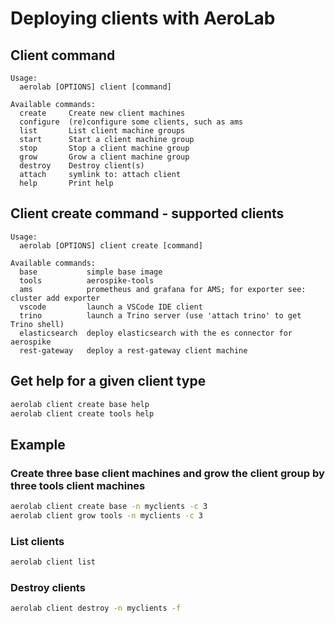 # Deploying clients with AeroLab

## Client command

```
Usage:
  aerolab [OPTIONS] client [command]

Available commands:
  create     Create new client machines
  configure  (re)configure some clients, such as ams
  list       List client machine groups
  start      Start a client machine group
  stop       Stop a client machine group
  grow       Grow a client machine group
  destroy    Destroy client(s)
  attach     symlink to: attach client
  help       Print help
```

## Client create command - supported clients

```
Usage:
  aerolab [OPTIONS] client create [command]

Available commands:
  base           simple base image
  tools          aerospike-tools
  ams            prometheus and grafana for AMS; for exporter see: cluster add exporter
  vscode         launch a VSCode IDE client
  trino          launch a Trino server (use 'attach trino' to get Trino shell)
  elasticsearch  deploy elasticsearch with the es connector for aerospike
  rest-gateway   deploy a rest-gateway client machine
```

## Get help for a given client type

```bash
aerolab client create base help
aerolab client create tools help
```

## Example

### Create three base client machines and grow the client group by three tools client machines

```bash
aerolab client create base -n myclients -c 3
aerolab client grow tools -n myclients -c 3
```

### List clients

```bash
aerolab client list
```

### Destroy clients

```bash
aerolab client destroy -n myclients -f
```
